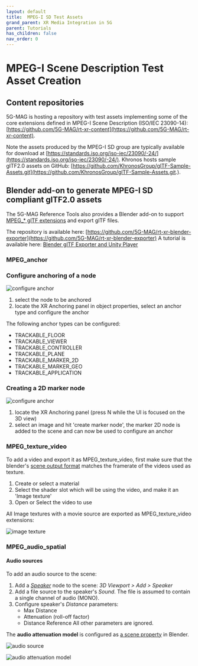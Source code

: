 ```yaml
---
layout: default
title:  MPEG-I SD Test Assets
grand_parent: XR Media Integration in 5G
parent: Tutorials
has_children: false
nav_order: 0
---
```


# MPEG-I Scene Description Test Asset Creation

## Content repositories

5G-MAG is hosting a repository with test assets implementing some of the core extensions defined in MPEG-I Scene Description (ISO/IEC 23090-14): [https://github.com/5G-MAG/rt-xr-content](https://github.com/5G-MAG/rt-xr-content).

Note the assets produced by the MPEG-I SD group are typically available for download at [https://standards.iso.org/iso-iec/23090/-24/](https://standards.iso.org/iso-iec/23090/-24/).
Khronos hosts sample glTF2.0 assets on GitHub: [https://github.com/KhronosGroup/glTF-Sample-Assets.git](https://github.com/KhronosGroup/glTF-Sample-Assets.git.).

## Blender add-on to generate MPEG-I SD compliant glTF2.0 assets

The 5G-MAG Reference Tools also provides a Blender add-on to support [MPEG_* glTF extensions](https://github.com/KhronosGroup/glTF/tree/main/extensions/2.0/Vendor) and export glTF files.

The repository is available here: [https://github.com/5G-MAG/rt-xr-blender-exporter](https://github.com/5G-MAG/rt-xr-blender-exporter)
A tutorial is available here: [Blender glTF Exporter and Unity Player](./blender_exporter_unity_player.html)








### MPEG_anchor

### Configure anchoring of a node

![configure anchor](/doc/img/anchoring-configrure-anchor.png)

1. select the node to be anchored
2. locate the XR Anchoring panel in object properties, select an anchor type and configure the anchor


The following anchor types can be configured:
- TRACKABLE_FLOOR
- TRACKABLE_VIEWER
- TRACKABLE_CONTROLLER
- TRACKABLE_PLANE
- TRACKABLE_MARKER_2D
- TRACKABLE_MARKER_GEO
- TRACKABLE_APPLICATION

### Creating a 2D marker node

![configure anchor](/doc/img/anchoring-create-marker-2d.png)

1. locate the XR Anchoring panel (press N while the UI is focused on the 3D view)
2. select an image and hit 'create marker node', the marker 2D node is added to the scene and can now be used to configure an anchor


### MPEG_texture_video

To add a video and export it as MPEG_texture_video, first make sure that the blender's [scene output format](https://docs.blender.org/manual/en/3.6/render/output/properties/format.html) matches the framerate of the videos used as texture.

1. Create or select a material
2. Select the shader slot which will be using the video, and make it an 'Image texture'
3. Open or Select the video to use

All Image textures with a movie source are exported as MPEG_texture_video extensions:

![image texture](/doc/img/image-texture.jpg)

### MPEG_audio_spatial

#### Audio sources 

To add an audio source to the scene:

1. Add a *[Speaker](https://docs.blender.org/manual/en/latest/render/output/audio/speaker.html)* node to the scene: *3D Viewport > Add > Speaker*
2. Add a file source to the speaker's *Sound*. The file is assumed to contain a single channel of audio (MONO).
3. Configure speaker's *Distance* parameters:
    - Max Distance
    - Attenuation (roll-off factor)
    - Distance Reference
All other parameters are ignored.

The **audio attenuation model** is configured as [a scene property](https://docs.blender.org/manual/en/latest/scene_layout/scene/properties.html#data-scenes-audio) in Blender.

![audio source](/doc/img/audio-source.jpg)

![audio attenuation model](/doc/img/audio-attenuation-model.jpg)

